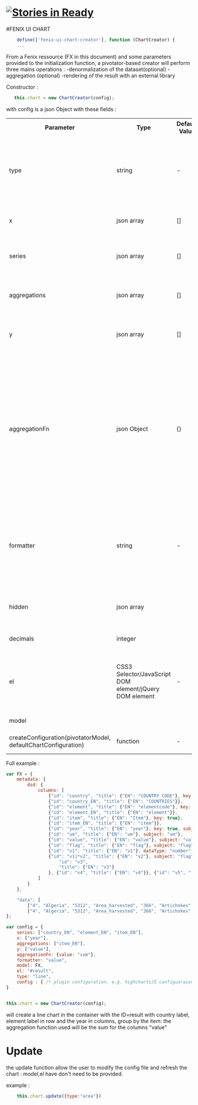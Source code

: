 [![Stories in Ready](https://badge.waffle.io/FENIX-Platform/fenix-ui-olap.png?label=ready&title=Ready)](https://waffle.io/FENIX-Platform/fenix-ui-olap)
=============


#FENIX UI CHART


```javascript
    define(['fenix-ui-chart-creator'], function (ChartCreator) {
    ...
```

From a  Fenix ressource (FX in this document) and some parameters provided to the initialization function, a pivotator-based creator will perform three mains operations : 
	-denormalization of the dataset(optional)
	-aggregation (optional)
	-rendering of the result with an external library


Constructor :
```javascript
   this.chart = new ChartCreator(config);
   ```

with config is a json Object with these fields :

<table>
   <tbody>
      <tr>
         <th>Parameter</th>
         <th>Type</th>
         <th>Default Value</th>
         <th>Example</th>
         <th>Description</th>
      </tr>
      <tr>
         <td>type </td>
         <td>string</td>
         <td>-</td>
         <td>type:"column"</td>
         <td> type of chart we want to display
            currently available : 
            "line","column", "column_stacked", "area", "pyramide", "area_stacked", "scatter","boxplot"
         </td>
      </tr>
      <tr>
         <td>x</td>
         <td>json array</td>
         <td>[]</td>
         <td>x:["Country_EN","Indicator_EN"]</td>
         <td>List the dimensions to put in x-axis of the graph</td>
      </tr>
      <tr>
         <td>series</td>
         <td>json array</td>
         <td>[]</td>
         <td>series:["Year"]</td>
         <td>List the dimensions that will be inerpreted as series in the graph</td>
      </tr>
      <tr>
         <td>aggregations</td>
         <td>json array</td>
         <td>[]</td>
         <td>aggregations:["ElementCode_EN"]</td>
         <td>FX columns we want to aggregate,they will not appears in the
            Grid
         </td>
      </tr>
      <tr>
         <td>y</td>
         <td>json array</td>
         <td>[]</td>
         <td>y:["values"]</td>
         <td> describe wich FX columns will be aggregates and displayed as Y-axis of the chart</td>
      </tr>
      <tr>
         <td>aggregationFn</td>
         <td>json Object</td>
         <td>{}</td>
         <td> {value:"sum",Flag:"dif",Units:"dif"}</td>
         <td>This object is needed to identify which aggregation function
            have to be applied for each field on the "values" part of the dataset.
            The functions identifiers "sum" and dif in this example refer to a
            function of aggregation implemented in the functions part of the
            application and can be easily extended if needed
         </td>
      </tr>
      <tr>
         <td>formatter</td>
         <td>string</td>
         <td>-</td>
         <td> "localstring" or "value"</td>
         <td>identifier of the formater function for the value field
            localstring result will be in this format : "1 250,12", value will
            return 1250,12 ; value is  recommanded for charting
         </td>
      </tr>
      <tr>
         <td>hidden</td>
         <td> json array</td>
         <td><br></td>
         <td>hidden:["DomainCode"]</td>
         <td>this FX columns will not appear in the name of the series or of the X-axis</td>
      </tr>
      <tr>
         <td>decimals</td>
         <td>integer</td>
         <td></td>
         <td>decimals:2</td>
         <td> number of decimals in the values numbers</td>
      </tr>
      <tr>
         <td>el</td>
         <td>CSS3 Selector/JavaScript DOM element/jQuery DOM element</td>
         <td> - </td>
         <td>"#container"</td>
         <td>Optional component container. if specified items's will be searched within it otherwise within the whole document.</td>
      </tr>
      <tr>
         <td>model</td>
         <td><br></td>
         <td><br></td>
         <td><br></td>
         <td> The ressource FENIX to display</td>
      </tr>
    <tr>
       <td>createConfiguration(pivotatorModel, defaultChartConfiguration)</td>
       <td>function</td>
       <td> - </td>
       <td>- </td>
       <td>Create manually the chart configuration</td>
    </tr>
   </tbody>
</table>

Full example : 
```javascript
var FX = {
    metadata: {
        dsd: {
            columns: [
                {"id": "country", "title": {"EN": "COUNTRY CODE"}, key: true},
                {"id": "country_EN", "title": {"EN": "COUNTRIES"}},
                {"id": "element", "title": {"EN": "elementcode"}, key: true},
                {"id": "element_EN", "title": {"EN": "element"}},
                {"id": "item", "title": {"EN": "Item"}, key: true},
                {"id": "item_EN", "title": {"EN": "item"}},
                {"id": "year", "title": {"EN": "year"}, key: true, subject: "time"},
                {"id": "um", "title": {"EN": "um"}, subject: "um"},
                {"id": "value", "title": {"EN": "value"}, subject: "value", dataType: "number"},
                {"id": "flag", "title": {"EN": "flag"}, subject: "flag"},
                {"id": "v1", "title": {"EN": "v1"}, dataType: "number", subject: "value"},
                {"id": "v1|*v2", "title": {"EN": "v2"}, subject: "flag"}, {
                    "id": "v3",
                    "title": {"EN": "v3"}
                }, {"id": "v4", "title": {"EN": "v4"}}, {"id": "v5", "title": {"EN": "v5"}}
            ]
        }
    },

    "data": [
        ["4", "Algeria", "5312", "Area_harvested", "366", "Artichokes", "2006", "Ha", "1713.00", "", "", "003", "1", "007", ""],
        ["4", "Algeria", "5312", "Area_harvested", "366", "Artichokes", "2007", "Ha", "1813.00", "", "", "003", "1", "007", ""]]
};

var config = {
    series: ["country_EN", "element_EN", "item_EN"],
    x: ["year"],
    aggregations: ["item_EN"],
    y: ["value"],
    aggregationFn: {value: "sum"},
    formatter: "value",
    model: FX,
    el: "#result",
    type: "line",
    config : { /* plugin configuration. e.g. highchartsJS configuaraion */}
}


this.chart = new ChartCreator(config);
   ```

will create a line chart in the container with the ID=result with country label, element label in row and the year in columns, group by the item: the aggregation function used will be the sum for the columns "value"

# Update
the update function allow the user to modify the config file and refresh the chart : model,el have don't need to be provided.

example : 

```javascript
    this.chart.update({type:"area"})

```
